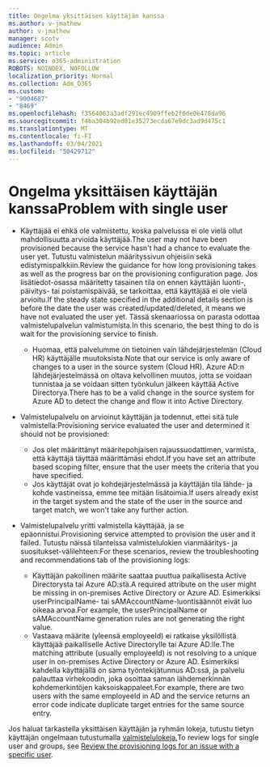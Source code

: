```yaml
---
title: Ongelma yksittäisen käyttäjän kanssa
ms.author: v-jmathew
author: v-jmathew
manager: scotv
audience: Admin
ms.topic: article
ms.service: o365-administration
ROBOTS: NOINDEX, NOFOLLOW
localization_priority: Normal
ms.collection: Adm_O365
ms.custom:
- "9004687"
- "8469"
ms.openlocfilehash: f3564063a3adf291ec4909ffeb2f6de0e478da96
ms.sourcegitcommit: f4ba304b92ed01e35273ecda67e9dc3ad9d475c1
ms.translationtype: MT
ms.contentlocale: fi-FI
ms.lasthandoff: 03/04/2021
ms.locfileid: "50429712"
---
```

# <a name="problem-with-single-user"></a><span data-ttu-id="c8abf-102">Ongelma yksittäisen käyttäjän kanssa</span><span class="sxs-lookup"><span data-stu-id="c8abf-102">Problem with single user</span></span>

- <span data-ttu-id="c8abf-103">Käyttäjää ei ehkä ole valmistettu, koska palvelussa ei ole vielä ollut mahdollisuutta arvioida käyttäjää.</span><span class="sxs-lookup"><span data-stu-id="c8abf-103">The user may not have been provisioned because the service hasn't had a chance to evaluate the user yet.</span></span> <span data-ttu-id="c8abf-104">Tutustu valmistelun määrityssivun ohjeisiin sekä edistymispalkkiin.</span><span class="sxs-lookup"><span data-stu-id="c8abf-104">Review the guidance for how long provisioning takes as well as the progress bar on the provisioning configuration page.</span></span> <span data-ttu-id="c8abf-105">Jos lisätiedot-osassa määritetty tasainen tila on ennen käyttäjän luonti-, päivitys- tai poistamispäivää, se tarkoittaa, että käyttäjää ei ole vielä arvioitu.</span><span class="sxs-lookup"><span data-stu-id="c8abf-105">If the steady state specified in the additional details section is before the date the user was created/updated/deleted, it means we have not evaluated the user yet.</span></span> <span data-ttu-id="c8abf-106">Tässä skenaariossa on parasta odottaa valmistelupalvelun valmistumista.</span><span class="sxs-lookup"><span data-stu-id="c8abf-106">In this scenario, the best thing to do is wait for the provisioning service to finish.</span></span>

  - <span data-ttu-id="c8abf-107">Huomaa, että palvelumme on tietoinen vain lähdejärjestelmän (Cloud HR) käyttäjälle muutoksista.</span><span class="sxs-lookup"><span data-stu-id="c8abf-107">Note that our service is only aware of changes to a user in the source system (Cloud HR).</span></span> <span data-ttu-id="c8abf-108">Azure AD:n lähdejärjestelmässä on oltava kelvollinen muutos, jotta se voidaan tunnistaa ja se voidaan sitten työnkulun jälkeen käyttää Active Directorya.</span><span class="sxs-lookup"><span data-stu-id="c8abf-108">There has to be a valid change in the source system for Azure AD to detect the change and flow it into Active Directory.</span></span>
- <span data-ttu-id="c8abf-109">Valmistelupalvelu on arvioinut käyttäjän ja todennut, ettei sitä tule valmistella:</span><span class="sxs-lookup"><span data-stu-id="c8abf-109">Provisioning service evaluated the user and determined it should not be provisioned:</span></span>
  - <span data-ttu-id="c8abf-110">Jos olet määrittänyt määritepohjaisen rajaussuodattimen, varmista, että käyttäjä täyttää määrittämäsi ehdot.</span><span class="sxs-lookup"><span data-stu-id="c8abf-110">If you have set an attribute based scoping filter, ensure that the user meets the criteria that you have specified.</span></span>
  - <span data-ttu-id="c8abf-111">Jos käyttäjät ovat jo kohdejärjestelmässä ja käyttäjän tila lähde- ja kohde vastineissa, emme tee mitään lisätoimia.</span><span class="sxs-lookup"><span data-stu-id="c8abf-111">If users already exist in the target system and the state of the user in the source and target match, we won't take any further action.</span></span>
- <span data-ttu-id="c8abf-112">Valmistelupalvelu yritti valmistella käyttäjää, ja se epäonnistui.</span><span class="sxs-lookup"><span data-stu-id="c8abf-112">Provisioning service attempted to provision the user and it failed.</span></span> <span data-ttu-id="c8abf-113">Tutustu näissä tilanteissa valmistelulokien vianmääritys- ja suositukset-välilehteen:</span><span class="sxs-lookup"><span data-stu-id="c8abf-113">For these scenarios, review the troubleshooting and recommendations tab of the provisioning logs:</span></span>
  - <span data-ttu-id="c8abf-114">Käyttäjän pakollinen määrite saattaa puuttua paikallisesta Active Directorysta tai Azure AD:stä.</span><span class="sxs-lookup"><span data-stu-id="c8abf-114">A required attribute on the user might be missing in on-premises Active Directory or Azure AD.</span></span> <span data-ttu-id="c8abf-115">Esimerkiksi userPrincipalName- tai sAMAccountName-luontisäännöt eivät luo oikeaa arvoa.</span><span class="sxs-lookup"><span data-stu-id="c8abf-115">For example, the userPrincipalName or sAMAccountName generation rules are not generating the right value.</span></span>
  - <span data-ttu-id="c8abf-116">Vastaava määrite (yleensä employeeId) ei ratkaise yksilöllistä käyttäjää paikalliselle Active Directorylle tai Azure AD:lle.</span><span class="sxs-lookup"><span data-stu-id="c8abf-116">The matching attribute (usually employeeId) is not resolving to a unique user in on-premises Active Directory or Azure AD.</span></span> <span data-ttu-id="c8abf-117">Esimerkiksi kahdella käyttäjällä on sama työntekijätunnus AD:ssä, ja palvelu palauttaa virhekoodin, joka osoittaa saman lähdemerkinnän kohdemerkintöjen kaksoiskappaleet.</span><span class="sxs-lookup"><span data-stu-id="c8abf-117">For example, there are two users with the same employeeId in AD and the service returns an error code indicate duplicate target entries for the same source entry.</span></span>

<span data-ttu-id="c8abf-118">Jos haluat tarkastella yksittäisen käyttäjän ja ryhmän lokeja, tutustu tietyn käyttäjän ongelmaan tutustumalla [valmistelulokeja.](https://docs.microsoft.com/azure/active-directory/reports-monitoring/concept-provisioning-logs)</span><span class="sxs-lookup"><span data-stu-id="c8abf-118">To review logs for single user and groups, see [Review the provisioning logs for an issue with a specific user](https://docs.microsoft.com/azure/active-directory/reports-monitoring/concept-provisioning-logs).</span></span>

